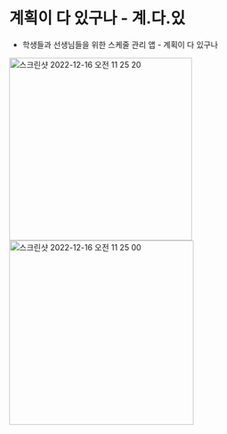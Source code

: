# 계획이 다 있구나 - 계.다.있
- 학생들과 선생님들을 위한 스케줄 관리 앱 - 계획이 다 있구나 
<img width="328" alt="스크린샷 2022-12-16 오전 11 25 20" src="https://user-images.githubusercontent.com/91131509/208007673-8b0f0636-6d4c-45c9-ac69-fb489420b8ec.png">
<img width="331" alt="스크린샷 2022-12-16 오전 11 25 00" src="https://user-images.githubusercontent.com/91131509/208007668-01f77f4a-81c5-4033-9086-49b575ac7e12.png">
